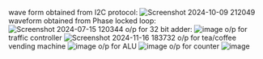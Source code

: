 wave form obtained from I2C protocol:
![Screenshot 2024-10-09 212049](https://github.com/user-attachments/assets/c011672e-6816-435a-befc-dd692e858488)
waveform obtained from Phase locked loop:
![Screenshot 2024-07-15 120344](https://github.com/user-attachments/assets/a7d0b6f1-2582-4846-8fd8-4e1c7604fb29)
o/p for 32 bit adder:
![image](https://github.com/user-attachments/assets/aff09f72-25fa-4445-aceb-1b9225ad8d2f)
o/p for traffic controller
![Screenshot 2024-11-16 183732](https://github.com/user-attachments/assets/648c412a-ac3b-4876-bf52-68a77bbe513d)
o/p for tea/coffee vending machine 
![image](https://github.com/user-attachments/assets/2b7792a7-d90a-4f6d-93b9-493326aeaff8)
o/p for ALU 
![image](https://github.com/user-attachments/assets/743bf03d-8b94-44fe-9723-7c3dcd47bb31)
o/p for counter 
![image](https://github.com/user-attachments/assets/56c5a320-bcdf-4477-89c9-cade0c96bce7)

